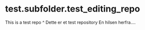 # test.subfolder.test_editing_repo
This is a test repo
^ Dette er et test repository
En hilsen herfra....
